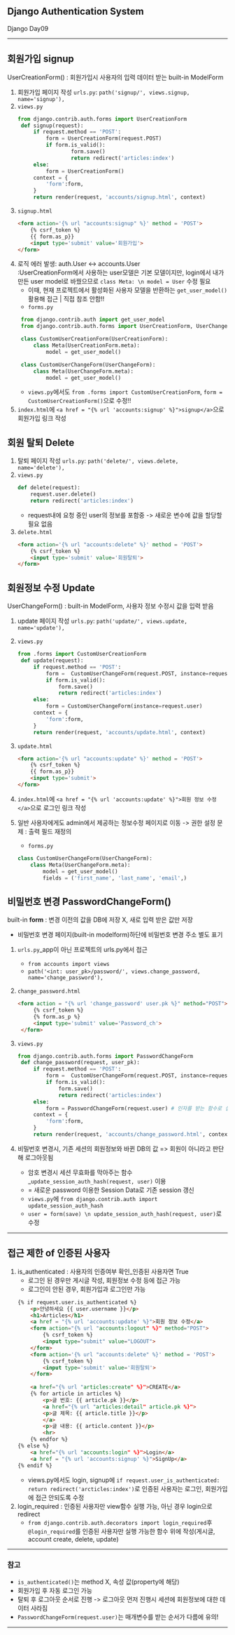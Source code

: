 ## Django Authentication System
Django Day09
***
## 회원가입 signup 
UserCreationForm() : 회원가입시 사용자의 입력 데이터 받는 built-in ModelForm
1. 회원가입 페이지 작성 `urls.py`: `path('signup/', views.signup, name='signup'),`
2. `views.py`
   ```python
   from django.contrib.auth.forms import UserCreationForm
    def signup(request):
        if request.method == 'POST':
            form = UserCreationForm(request.POST)
            if form.is_valid():
                    form.save()
                    return redirect('articles:index')
        else:
            form = UserCreationForm()
        context = {
            'form':form,
        }
        return render(request, 'accounts/signup.html', context)
   ```
3. `signup.html`
    ```html
    <form action='{% url "accounts:signup" %}' method = 'POST'>
        {% csrf_token %}
        {{ form.as_p}}
        <input type='submit' value='회원가입'>
    </form>
    ```    
4. 로직 에러 발생: auth.User <-> accounts.User  
:UserCreationForm에서 사용하는 user모델은 기본 모델이지만, login에서 내가 만든 user model로 바꿨으므로 `class Meta: \n model = User` 수정 필요
   * 이때, 현재 프로젝트에서 활성화된 사용자 모델을 반환하는 `get_user_model()` 활용해 접근 | 직접 참조 안함!!  
   * `forms.py`
   ```python
    from django.contrib.auth import get_user_model
    from django.contrib.auth.forms import UserCreationForm, UserChangeForm 

    class CustomUserCreationForm(UserCreationForm):
        class Meta(UserCreationForm.meta):
            model = get_user_model()

    class CustomUserChangeForm(UserChangeForm):
        class Meta(UserChangeForm.meta):
            model = get_user_model()
   ```
   * `views.py`에서도 `from .forms import CustomUserCreationForm`, `form = CustomUserCreationForm()`으로 수정!!
5. `index.html`에 `<a href = "{% url 'accounts:signup' %}">signup</a>`으로 회원가입 링크 작성  

## 회원 탈퇴 Delete
1. 탈퇴 페이지 작성 `urls.py`: `path('delete/', views.delete, name='delete'),`
2. `views.py`
    ```python
   def delete(request):
        request.user.delete()
        return redirect('articles:index')
   ```
   * request내에 요청 중인 user의 정보를 포함중 -> 새로운 변수에 값을 할당할 필요 없음
3. `delete.html`
    ```html
    <form action='{% url "accounts:delete" %}' method = 'POST'>
        {% csrf_token %}
        <input type='submit' value='회원탈퇴'>
    </form>
    ```    

## 회원정보 수정 Update
UserChangeForm() : built-in ModelForm, 사용자 정보 수정시 값을 입력 받음

1. update 페이지 작성 `urls.py`: `path('update/', views.update, name='update'),`
2. `views.py`
   ```python
   from .forms import CustomUserCreationForm
    def update(request):
        if request.method == 'POST':
            form =  CustomUserChangeForm(request.POST, instance=request.user)    # ModelForm과 Form은 인자로 받는 값의 순서가 다름! 
            if form.is_valid():
                form.save()
                return redirect('articles:index')
        else:
            form = CustomUserChangeForm(instance=request.user)
        context = {
            'form':form,
        }
        return render(request, 'accounts/update.html', context)
   ```
3. `update.html`
    ```html
    <form action='{% url "accounts:update" %}' method = 'POST'>
        {% csrf_token %}
        {{ form.as_p}}
        <input type='submit'>
    </form>
    ```    
4. `index.html`에 `<a href = "{% url 'accounts:update' %}">회원 정보 수정</a>`으로 로그인 링크 작성  

5. 일반 사용자에게도 admin에서 제공하는 정보수정 페이지로 이동 -> 권한 설정 문제 : 출력 필드 재정의
    * `forms.py`
    ```python
    class CustomUserChangeForm(UserChangeForm):
        class Meta(UserChangeForm.meta):
            model = get_user_model()
            fields = ('first_name', 'last_name', 'email',)
    ```

## 비밀번호 변경 PasswordChangeForm()
built-in **form** : 변경 이전의 값을 DB에 저장 X, 새로 입력 받은 값만 저장  
* 비밀번호 변경 페이지(built-in modelform)하단에 비밀번호 변경 주소 별도 표기
1. `urls.py`_app이 아닌 프로젝트의 urls.py에서 접근
   * `from accounts import views`
   * `path('<int: user_pk>/password/', views.change_password, name='change_password'),`

2. `change_password.html`
   ```html
   <form action = "{% url 'change_password' user.pk %}" method="POST">
        {% csrf_token %}
        {% form.as_p %}
        <input type='submit' value='Password_ch'>
    </form>
    ```
3. `views.py`
   ```python
   from django.contrib.auth.forms import PasswordChangeForm
    def change_password(request, user_pk):
        if request.method == 'POST':
            form =  CustomUserChangeForm(request.POST, instance=request.user)    # ModelForm과 Form은 인자로 받는 값의 순서가 다름! 
            if form.is_valid():
                form.save()
                return redirect('articles:index')
        else:
            form = PasswordChangeForm(request.user) # 인자를 받는 함수로 설정되어 있음
        context = {
            'form':form,
        }
        return render(request, 'accounts/change_password.html', context)
   ```
4. 비밀번호 변경시, 기존 세션의 회원정보와 바뀐 DB의 값 => 회원이 아니라고 판단해 로그아웃됨
   * 암호 변경시 세션 무효화를 막아주는 함수_`update_session_auth_hash(request, user)` 이용
   * = 새로운 password 이용한 Session Data로 기존 session 갱신
   * `views.py`에 `from django.contrib.auth import update_session_auth_hash`
   * `user = form(save) \n update_session_auth_hash(request, user)`로 수정
***
## 접근 제한 of 인증된 사용자
1. is_authenticated : 사용자의 인증여부 확인_인증된 사용자면 True
    * 로그인 된 경우만 게시글 작성, 회원정보 수정 등에 접근 가능
    * 로그인이 안된 경우, 회원가입과 로그인만 가능
    ```html
    {% if request.user.is_authenticated %}
        <p>안녕하세요 {{ user.username }}</p>
        <h1>Articles</h1>
        <a href = "{% url 'accounts:update' %}">회원 정보 수정</a>
        <form action="{% url "accounts:logout" %}" method="POST">
            {% csrf_token %}
            <input type="submit" value="LOGOUT">
        </form>
        <form action='{% url "accounts:delete" %}' method = 'POST'>
            {% csrf_token %}
            <input type='submit' value='회원탈퇴'>
        </form>
        
        <a href="{% url "articles:create" %}">CREATE</a>
        {% for article in articles %}
            <p>글 번호: {{ article.pk }}</p>
            <a href="{% url "articles:detail" article.pk %}">
            <p>글 제목: {{ article.title }}</p>
            </a>
            <p>글 내용: {{ article.content }}</p>
            <hr>
        {% endfor %}
    {% else %}
        <a href="{% url "accounts:login" %}">Login</a>
        <a href = "{% url 'accounts:signup' %}">SignUp</a>
    {% endif %}
    ```
    * views.py에서도 login, signup에 `if request.user_is_authenticated: return redirect('arcticles:index')`로 인증된 사용자는 로그인, 회원가입에 접근 안되도록 수정
2. login_required : 인증된 사용자만 view함수 실행 가능, 아닌 경우 login으로 redirect
    * `from django.contrib.auth.decorators import login_required`후 `@login_required`를 인증된 사용자만 실행 가능한 함수 위에 작성(게시글, account create, delete, update)

***
### 참고
* `is_authenticated()`는 method X, 속성 값(property에 해당)
* 회원가입 후 자동 로그인 가능
* 탈퇴 후 로그아웃 순서로 진행 -> 로그아웃 먼저 진행시 세션에 회원정보에 대한 데이터 사라짐
* `PasswordChangeForm(request.user)`는 매개변수를 받는 순서가 다름에 유의!
***
